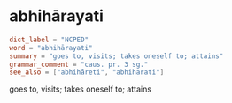 # abhihārayati

``` toml
dict_label = "NCPED"
word = "abhihārayati"
summary = "goes to, visits; takes oneself to; attains"
grammar_comment = "caus. pr. 3 sg."
see_also = ["abhihāreti", "abhiharati"]
```

goes to, visits; takes oneself to; attains

